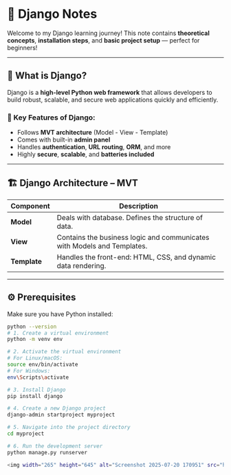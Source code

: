 # 🐍 Django Notes 

Welcome to my Django learning journey! This note contains **theoretical concepts**, **installation steps**, and **basic project setup** — perfect for beginners!

---

## 📖 What is Django?

Django is a **high-level Python web framework** that allows developers to build robust, scalable, and secure web applications quickly and efficiently.

### 🧠 Key Features of Django:

- Follows **MVT architecture** (Model - View - Template)
- Comes with built-in **admin panel**
- Handles **authentication**, **URL routing**, **ORM**, and more
- Highly **secure**, **scalable**, and **batteries included**

---

## 🏗️ Django Architecture – MVT

| Component | Description |
|----------|-------------|
| **Model** | Deals with database. Defines the structure of data. |
| **View**  | Contains the business logic and communicates with Models and Templates. |
| **Template** | Handles the front-end: HTML, CSS, and dynamic data rendering. |

---

## ⚙️ Prerequisites

Make sure you have Python installed:

```bash
python --version
# 1. Create a virtual environment
python -m venv env

# 2. Activate the virtual environment
# For Linux/macOS:
source env/bin/activate
# For Windows:
env\Scripts\activate

# 3. Install Django
pip install django

# 4. Create a new Django project
django-admin startproject myproject

# 5. Navigate into the project directory
cd myproject

# 6. Run the development server
python manage.py runserver

<img width="265" height="645" alt="Screenshot 2025-07-20 170951" src="https://github.com/user-attachments/assets/dd8410fe-7f53-4c03-9779-ec2b8099b7c4" />

